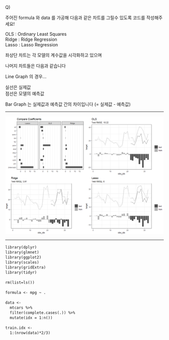 Q)  

주어진 formula 와 data 를 가공해 다음과 같은 차트를 그릴수 있도록 코드를 작성해주세요!  

OLS : Ordinary Least Squares  
Ridge : Ridge Regression  
Lasso : Lasso Regression  

좌상단 차트는 각 모델의 계수값을 시각화하고 있으며  

나머지 차트들은 다음과 같습니다  

Line Graph 의 경우...  

실선은 실제값  
점선은 모델의 예측값  

Bar Graph 는 실제값과 예측값 간의 차이입니다 (= 실제값 - 예측값)  
  
---
  
![result!](shrinkage_methods_result.PNG) 

---
  
```{r}
library(dplyr)
library(glmnet)
library(ggplot2)
library(scales)
library(gridExtra)
library(tidyr)

rm(list=ls())

formula <- mpg ~ .

data <- 
  mtcars %>% 
  filter(complete.cases(.)) %>%
  mutate(idx = 1:n())

train.idx <- 
  1:(nrow(data)*2/3)
```
